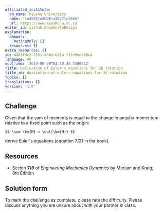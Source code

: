 ```yaml
---
affiliated_institute:
  en_name: Kyushu University
  name: "\u4E5D\u5DDE\u5927\u5B66"
  url: https://www.kyushu-u.ac.jp
editor_id: github.NanoScaleDesign
explanation:
  answer:
    RatingOnly: []
  resources: {}
extra_resources: {}
id: 4483fde2-1551-466e-b2fa-f1fe9ee2e8ca
language: en
modified: '2019-06-20T04:40:40.300683Z'
title: Derivation of Euler's equations for 3D rotation
title_id: derivation-of-eulers-equations-for-3d-rotation
topics: []
translations: {}
version: '1.0'
---
```


## Challenge
Given that the sum of moments is equal to the change in angular momentum relative to a fixed point such as the origin:

`$$
\sum \bm{M} = \dot{\bm{H}}
$$`

derive Euler's equations (equation 7/21 in the book).

## Resources
- Secion **7/9** of *Engineering Mechanics Dynamics* by Meriam and Kraig, 6th Edition


## Solution form
To mark the challenge as complete, please rate the difficulty.
Please discuss anything you are unsure about with your partner in class.
